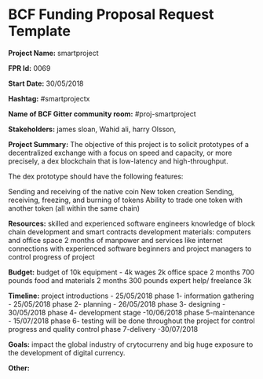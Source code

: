 
# BCF Funding Proposal Request Template

**Project Name:**
smartproject

**FPR Id:**
0069

**Start Date:**
30/05/2018

**Hashtag:**
#smartprojectx

**Name of BCF Gitter community room:**
#proj-smartproject

**Stakeholders:**
james sloan, Wahid ali, harry Olsson,

**Project Summary:**
The objective of this project is to solicit prototypes of a decentralized exchange with a focus on speed and capacity, or more precisely, a dex blockchain that is low-latency and high-throughput.

The dex prototype should have the following features:

Sending and receiving of the native coin
New token creation
Sending, receiving, freezing, and burning of tokens
Ability to trade one token with another token (all within the same chain)

**Resources:**
skilled and experienced software engineers
knowledge of block chain development and smart contracts development 
materials: computers and office space 
2 months of manpower and services like internet 
connections with experienced software beginners and project managers to control progress of project


**Budget:**
budget of 10k 
equipment - 4k 
wages 2k 
office space 2 months 700 pounds
food and materials 2 months 300 pounds
expert help/ freelance 3k


**Timeline:**
project introductions - 25/05/2018
phase 1- information gathering - 25/05/2018
phase 2- planning - 26/05/2018
phase 3- designing - 30/05/2018
phase 4- development stage -10/06/2018
phase 5-maintenance  - 15/07/2018
phase 6- testing will be done throughout the project for control progress and quality control 
phase 7-delivery -30/07/2018




**Goals:**
impact the global industry of crytocurreny and big huge exposure to the development of digital currency.

**Other:**

 
